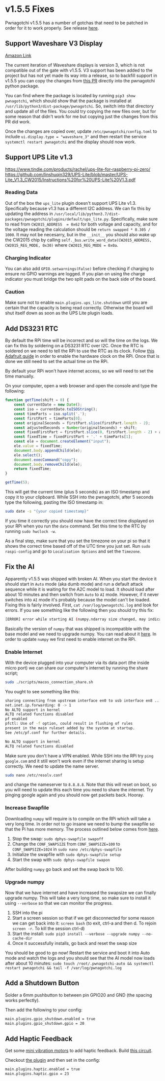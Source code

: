 # v1.5.5 Fixes

Pwnagotchi v1.5.5 has a number of gotchas that need to be patched in order for it to work properly. See release [here](https://github.com/evilsocket/pwnagotchi/releases/tag/v1.5.5).

## Support Waveshare V3 Display


[Amazon Link](https://a.co/d/2lTqyDy)

The current iteration of Waveshare displays is version 3, which is not compatible out of the gate with v1.5.5. V3 support has been added to the project but has not yet made its way into a release, so to backfill support in v1.5.5 you can copy the changes from [this PR](https://github.com/evilsocket/pwnagotchi/commit/91e95cede0b17aeb1a09f13930869baa245a5616) directly into the pwnagotchi python package.

You can find where the package is located by running `pip3 show pwnagotchi`, which should show that the package is installed at `/usr/lib/python3/dist-package/pwnagotchi`. So, switch into that directory and update all of the files. You could try copying the new files over, but for some reason that didn't work for me but copying just the changes from this PR did work.

Once the changes are copied over, update `/etc/pwnagotchi/config.toml` to include `ui.display.type = "waveshare_3"` and then restart the service `systemctl restart pwnagotchi` and the display should now work.

## Support UPS Lite v1.3

https://www.tindie.com/products/rachel/ups-lite-for-raspberry-pi-zero/
https://github.com/linshuqin329/UPS-Lite/blob/master/UPS-Lite_V1.3_CW2015/Instructions%20for%20UPS-Lite%20V1.3.pdf

### Reading Data

Out of the box the `ups_lite` plugin doesn't support UPS Lite v1.3. Specifically because v1.3 has a different I2C address. We can fix this by updating the address in `/usr/local/lib/python3.7/dist-packages/pwnagotchi/plugins/default/ups_lite.py`. Specifically, make sure to read from `CW2015_ADDRESS  = 0x62` for both voltage and capacity, and for the voltage reading the calculation should be `return swapped * 0.305 / 1000`. It may not be necesarry, but in the `__init__` you should also wake up the CW2015 chip by calling `self._bus.write_word_data(CW2015_ADDRESS, CW2015_REG_MODE, 0x30)` where `CW2015_REG_MODE = 0x0a`. 

### Charging Indicator

You can also add `GPIO.setwarnings(False)` before checking if charging to ensure no GPIO warnings are logged. If you plan on using the charge indicator you must bridge the two split pads on the back side of the board.

### Caution

Make sure not to enable `main.plugins.ups_lite.shutdown` until you are certain that the capacity is being read correctly. Otherwise the board will shut itself down as soon as the UPS Lite plugin loads.

## Add DS3231 RTC

By default the RPi time will be incorrect and so will the time on the logs. We can fix this by soldering on a DS3231 RTC over I2C. Once the RTC is soldered on we need to tell the RPi to use the RTC as its clock. Follow [this Adafruit guide](https://learn.adafruit.com/adding-a-real-time-clock-to-raspberry-pi/set-rtc-time) in order to enable the hardware clock on the RPi. Once that is done we still need to set the actual time on the RPi. 

By default your RPi won't have internet access, so we will need to set the time manually.

On your computer, open a web browser and open the console and type the following:

```js
function getTime(shift = 0) {
    const currentDate = new Date();
    const iso = currentDate.toISOString();
    const timeParts = iso.split('.');
    const firstPart = timeParts[0];
    const originalSeconds = firstPart.slice(firstPart.length - 2);
    const adjustedSeconds = Number(originalSeconds) + shift;
    const fixedFirstPart = firstPart.slice(0, firstPart.length - 2) + adjustedSeconds;
    const fixedTime = fixedFirstPart + '.' + timeParts[1];
    const ele = document.createElement("input");
    ele.value = fixedTime;
    document.body.appendChild(ele);
    ele.select();
    document.execCommand("copy");
    document.body.removeChild(ele);
    return fixedTime;
}

getTime(5);
```

This will get the current time (plus 5 seconds) as an ISO timestamp and copy it to your clipboard. While SSH into the pwnagotchi, after 5 seconds type the following, pasting the ISO timestamp in:

```bash
sudo date -s "{your copied timestamp}"
```

If you time it correctly you should now have the correct time displayed on your RPi when you run the `date` command. Set this time to the RTC by running `sudo hwclock -w`.

As a final step, make sure that you set the timezone on your pi so that it shows the correct time based off of the UTC time you just set. Run `sudo raspi-config` and go to `Localisation Options` and set the `Timezone`.

## Fix the AI

Apparently v1.5.5 was shipped with broken AI. When you start the device it should start in `Auto` mode (aka dumb mode) and run a default attack sequence while it is waiting for the A2C model to load. It should load after about 10 minutes and then switch from `Auto` to `AI` mode. However, if it never switches into `AI` mode it's probably because the model can't be loaded. Fixing this is fairly involved. First, `cat /var/log/pwnagotchi.log` and look for errors. If you see something like the following then you should try this fix:

```bash
[ERROR] error while starting AI (numpy.ndarray size changed, may indicate binary incompatibility. Expected 44 from C header, got 40 from PyObject)
```

Basically the version of `numpy` that was shipped is incompatible with the base model and we need to upgrade numpy. You can read about it [here](https://github.com/evilsocket/pwnagotchi/issues/992). In order to update `numpy` we first need to enable internet on the RPi.

### Enable Internet

With the device plugged into your computer via its data port (the inside micro port) we can share our computer's internet by running the share script;

```bash
sudo ./scripts/macos_connection_share.sh
```

You ought to see something like this:

```bash
sharing connecting from upstream interface en0 to usb interface en8 ...
net.inet.ip.forwarding: 0 -> 1
No ALTQ support in kernel
ALTQ related functions disabled
pf enabled
pfctl: Use of -f option, could result in flushing of rules
present in the main ruleset added by the system at startup.
See /etc/pf.conf for further details.

No ALTQ support in kernel
ALTQ related functions disabled
```

Make sure you don't have a VPN enabled. While SSH into the RPi try `ping google.com` and it still won't work even if the internet sharing is setup correctly. We need to update the name server.

```bash
sudo nano /etc/resolv.conf
```

and change the nameserver to `8.8.8.8`. Note that this will reset on boot, so you will need to update this each time you need to share the internet. Try pinging google again and you should now get packets back. Hooray.

### Increase Swapfile

Downloading `numpy` will require is to compile on the RPi which will take a very long time. In order not to go insane we need to bump the swapfile so that the Pi has more memory. The process outlined below comes from [here](https://nebl.io/neblio-university/enabling-increasing-raspberry-pi-swap/).

1. Stop the swap: `sudo dphys-swapfile swapoff`
2. Change the `CONF_SWAPSIZE` from `CONF_SWAPSIZE=100` to `CONF_SWAPSIZE=1024` in `sudo nano /etc/dphys-swapfile`
3. Initialize the swapfile with `sudo dphys-swapfile setup`
4. Start the swap with `sudo dphys-swapfile swapon`

After building `numpy` go back and set the swap back to 100.

### Upgrade numpy

Now that we have internet and have increased the swapsize we can finally upgrade numpy. This will take a very long time, so make sure to install it using `--verbose` so that we can monitor the progress.

1. SSH into the pi
2. Start a screen session so that if we get disconnected for some reason we can get back into it: `screen bash` (to exit, ctrl-a and then d. To rejoin `screen -r`. To kill the session ctrl-d)
3. Start the install: `sudo pip3 install --verbose --upgrade numpy --no-cache-dir`
4. Once it successfully installs, go back and reset the swap size

You should be good to go now!
Restart the service and boot it into Auto mode and watch the logs and you should see that the AI model now loads after about 10 minutes: `sudo touch /root/.pwnagotchi-auto && systemctl restart pwnagotchi && tail -f /var/log/pwnagotchi.log`

## Add a Shutdown Button

Solder a 6mm pushbutton to between pin GPIO20 and GND (the spacing works perfectly).

Then add the following to your config:

```bash
main.plugins.gpio_shutdown.enabled = true
main.plugins.gpio_shutdown.gpio = 20
```

## Add Haptic Feedback

Get some [mini vibration motors](https://www.amazon.com/gp/product/B071WYG59X) to add haptic feedback. Build [this circuit](https://learn.adafruit.com/adafruit-arduino-lesson-13-dc-motors).

Checkout [the plugin](./pwnagotchi/plugins/custom/haptic.py) and then set in the config:

```bash
main.plugins.haptic.enabled = true
main.plugins.haptic.gpio = 23
```
